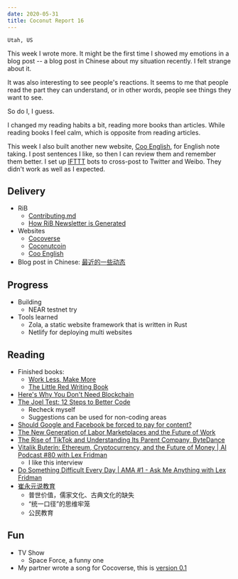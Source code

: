 ```yaml
---
date: 2020-05-31
title: Coconut Report 16
---
```


`Utah, US`

This week I wrote more. It might be the first time I showed my emotions in a blog post -- a blog post in Chinese about my situation recently.
I felt strange about it.

It was also interesting to see people's reactions. It seems to me that people read the part they can understand, or in other words, people see things they want to see.

So do I, I guess.

I changed my reading habits a bit, reading more books than articles.
While reading books I feel calm, which is opposite from reading articles.

This week I also built another new website, [Coo English](https://cooenglish.com), for English note taking. I post sentences I like,
so then I can review them and remember them better. I set up [IFTTT](https://ifttt.com/) bots to cross-post to Twitter and Weibo.
They didn't work as well as I expected.


## Delivery

- RiB 
  - [Contributing.md](https://github.com/rust-in-blockchain/rust-in-blockchain/blob/master/CONTRIBUTING.md)
  - [How RiB Newsletter is Generated](https://rustinblockchain.org/blogposts/how-rib-newsletter-is-generated/)
- Websites
  - [Cocoverse](https://cocoverse.com)
  - [Coconutcoin](https://coin.cocoverse.com)
  - [Coo English](https://cooenglish.com)
- Blog post in Chinese: [最近的一些动态](https://newhacker.org/2020-05-28-progress/)

## Progress

- Building
  - NEAR testnet try
- Tools learned
  - Zola, a static website framework that is written in Rust
  - Netlify for deploying multi websites

## Reading

- Finished books: 
  - [Work Less, Make More](https://www.goodreads.com/book/show/36992849-work-less-make-more)
  - [The Little Red Writing Book](https://www.goodreads.com/book/show/46115664)
- [Here's Why You Don't Need Blockchain](https://www.offerzen.com/blog/heres-why-you-dont-need-blockchain)
- [The Joel Test: 12 Steps to Better Code](https://www.joelonsoftware.com/2000/08/09/the-joel-test-12-steps-to-better-code/)
  - Recheck myself
  - Suggestions can be used for non-coding areas
- [Should Google and Facebook be forced to pay for content?](https://www.cjr.org/the_media_today/should-google-and-facebook-be-forced-to-pay-for-content.php)
- [The New Generation of Labor Marketplaces and the Future of Work](https://www.nfx.com/post/labor-marketplaces)
- [The Rise of TikTok and Understanding Its Parent Company, ByteDance](https://turner.substack.com/p/the-rise-of-tiktok-and-understanding)
- [Vitalik Buterin: Ethereum, Cryptocurrency, and the Future of Money | AI Podcast #80 with Lex Fridman](https://www.youtube.com/watch?v=3x1b_S6Qp2Q)
  - I like this interview
- [Do Something Difficult Every Day | AMA #1 - Ask Me Anything with Lex Fridman](https://www.youtube.com/watch?v=wKw1tpN7NVE&list=PLrAXtmErZgOdEfD2VtObCncE4psXYAcpq&index=5)
- [崔永元说教育](https://www.youtube.com/watch?v=Qm6ujfGjESk)
  - 普世价值，儒家文化、古典文化的缺失
  - “统一口径”的思维牢笼
  - 公民教育

## Fun

- TV Show
  - Space Force, a funny one
- My partner wrote a song for Cocoverse, this is [version 0.1](https://www.youtube.com/watch?v=KMYN1NVJxLY)

